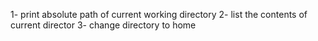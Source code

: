 1- print absolute path of current working directory
2- list the contents of current director
3- change directory to home
